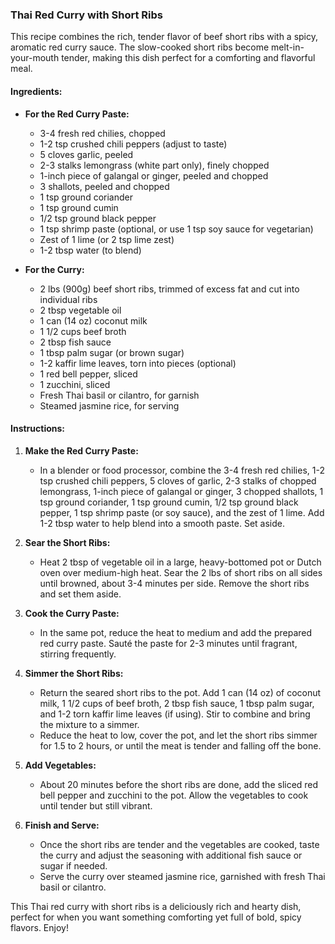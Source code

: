 ### **Thai Red Curry with Short Ribs**

This recipe combines the rich, tender flavor of beef short ribs with a spicy, aromatic red curry sauce. The slow-cooked short ribs become melt-in-your-mouth tender, making this dish perfect for a comforting and flavorful meal.

#### **Ingredients:**
- **For the Red Curry Paste:**
  - 3-4 fresh red chilies, chopped
  - 1-2 tsp crushed chili peppers (adjust to taste)
  - 5 cloves garlic, peeled
  - 2-3 stalks lemongrass (white part only), finely chopped
  - 1-inch piece of galangal or ginger, peeled and chopped
  - 3 shallots, peeled and chopped
  - 1 tsp ground coriander
  - 1 tsp ground cumin
  - 1/2 tsp ground black pepper
  - 1 tsp shrimp paste (optional, or use 1 tsp soy sauce for vegetarian)
  - Zest of 1 lime (or 2 tsp lime zest)
  - 1-2 tbsp water (to blend)

- **For the Curry:**
  - 2 lbs (900g) beef short ribs, trimmed of excess fat and cut into individual ribs
  - 2 tbsp vegetable oil
  - 1 can (14 oz) coconut milk
  - 1 1/2 cups beef broth
  - 2 tbsp fish sauce
  - 1 tbsp palm sugar (or brown sugar)
  - 1-2 kaffir lime leaves, torn into pieces (optional)
  - 1 red bell pepper, sliced
  - 1 zucchini, sliced
  - Fresh Thai basil or cilantro, for garnish
  - Steamed jasmine rice, for serving

#### **Instructions:**

1. **Make the Red Curry Paste:**
   - In a blender or food processor, combine the 3-4 fresh red chilies, 1-2 tsp crushed chili peppers, 5 cloves of garlic, 2-3 stalks of chopped lemongrass, 1-inch piece of galangal or ginger, 3 chopped shallots, 1 tsp ground coriander, 1 tsp ground cumin, 1/2 tsp ground black pepper, 1 tsp shrimp paste (or soy sauce), and the zest of 1 lime. Add 1-2 tbsp water to help blend into a smooth paste. Set aside.

2. **Sear the Short Ribs:**
   - Heat 2 tbsp of vegetable oil in a large, heavy-bottomed pot or Dutch oven over medium-high heat. Sear the 2 lbs of short ribs on all sides until browned, about 3-4 minutes per side. Remove the short ribs and set them aside.

3. **Cook the Curry Paste:**
   - In the same pot, reduce the heat to medium and add the prepared red curry paste. Sauté the paste for 2-3 minutes until fragrant, stirring frequently.

4. **Simmer the Short Ribs:**
   - Return the seared short ribs to the pot. Add 1 can (14 oz) of coconut milk, 1 1/2 cups of beef broth, 2 tbsp fish sauce, 1 tbsp palm sugar, and 1-2 torn kaffir lime leaves (if using). Stir to combine and bring the mixture to a simmer.
   - Reduce the heat to low, cover the pot, and let the short ribs simmer for 1.5 to 2 hours, or until the meat is tender and falling off the bone.

5. **Add Vegetables:**
   - About 20 minutes before the short ribs are done, add the sliced red bell pepper and zucchini to the pot. Allow the vegetables to cook until tender but still vibrant.

6. **Finish and Serve:**
   - Once the short ribs are tender and the vegetables are cooked, taste the curry and adjust the seasoning with additional fish sauce or sugar if needed.
   - Serve the curry over steamed jasmine rice, garnished with fresh Thai basil or cilantro.

This Thai red curry with short ribs is a deliciously rich and hearty dish, perfect for when you want something comforting yet full of bold, spicy flavors. Enjoy!